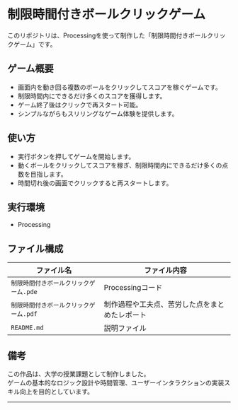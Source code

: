 # 制限時間付きボールクリックゲーム

このリポジトリは、Processingを使って制作した「制限時間付きボールクリックゲーム」です。

## ゲーム概要

- 画面内を動き回る複数のボールをクリックしてスコアを稼ぐゲームです。
- 制限時間内にできるだけ多くのスコアを獲得します。
- ゲーム終了後はクリックで再スタート可能。
- シンプルながらもスリリングなゲーム体験を提供します。

## 使い方
- 実行ボタンを押してゲームを開始します。  
- 動くボールをクリックしてスコアを稼ぎ、制限時間内にできるだけ多くの点数を目指します。  
- 時間切れ後の画面でクリックすると再スタートします。

## 実行環境

- Processing

## ファイル構成
| ファイル名         | ファイル内容                       |
|--------------|-------------------------------|
| `制限時間付きボールクリックゲーム.pde` | Processingコード |
| `制限時間付きボールクリックゲーム.pdf` | 制作過程や工夫点、苦労した点をまとめたレポート |
| `README.md` | 説明ファイル |

## 備考

この作品は、大学の授業課題として制作しました。  
ゲームの基本的なロジック設計や時間管理、ユーザーインタラクションの実装スキル向上を目的としています。

---
